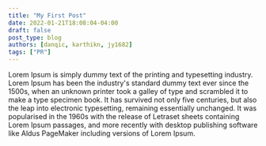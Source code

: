 ```yaml
---
title: "My First Post"
date: 2022-01-21T18:08:04-04:00
draft: false
post_type: blog
authors: [danqic, karthikn, jy1682]
tags: ["PR"]
---
```


Lorem Ipsum is simply dummy text of the printing and typesetting industry. Lorem Ipsum has been the industry's standard dummy text ever since the 1500s, when an unknown printer took a galley of type and scrambled it to make a type specimen book. It has survived not only five centuries, but also the leap into electronic typesetting, remaining essentially unchanged. It was popularised in the 1960s with the release of Letraset sheets containing Lorem Ipsum passages, and more recently with desktop publishing software like Aldus PageMaker including versions of Lorem Ipsum.
